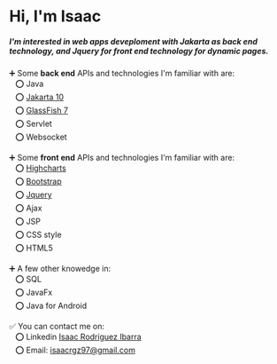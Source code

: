 <h1>Hi, I'm Isaac</h1>

<h5>I'm interested in web apps deveploment with <i>Jakarta</i> as back end technology, and <i>Jquery</i> for front end technology for dynamic pages.</h5>

:heavy_plus_sign: Some <b>back end</b> APIs and technologies I'm familiar with are:
<br/>
&ensp; :o: Java
<br/>
&ensp; :o: <a href="https://jakarta.ee/">Jakarta 10</a>
<br/>
&ensp; :o: <a href="https://glassfish.org/">GlassFish 7</a>
<br/>
&ensp; :o: Servlet
<br/>
&ensp; :o: Websocket
<br/>

:heavy_plus_sign: Some <b>front end</b> APIs and technologies I'm familiar with are:
<br/>
&ensp; :o: <a href="https://www.highcharts.com/demo">Highcharts</a>
<br/>
&ensp; :o: <a href="https://getbootstrap.com/docs/5.2/getting-started/introduction/">Bootstrap</a>
<br/>
&ensp; :o: <a href="https://api.jquery.com/">Jquery</a>
<br/>
&ensp; :o: Ajax 
<br/>
&ensp; :o: JSP
<br/>
&ensp; :o: CSS style
<br/>
&ensp; :o: HTML5 

:heavy_plus_sign: A few other knowedge in:
<br/>
&ensp; :o: SQL
<br/>
&ensp; :o: JavaFx
<br/>
&ensp; :o: Java for Android 

:white_check_mark: You can contact me on: 
<br/>
&ensp; :o: Linkedin <a href="https://www.linkedin.com/in/isaac-rodr%C3%ADguez-ibarra-8364b9212/">Isaac Rodríguez Ibarra</a>
<br/>
&ensp; :o: Email: isaacrgz97@gmail.com
